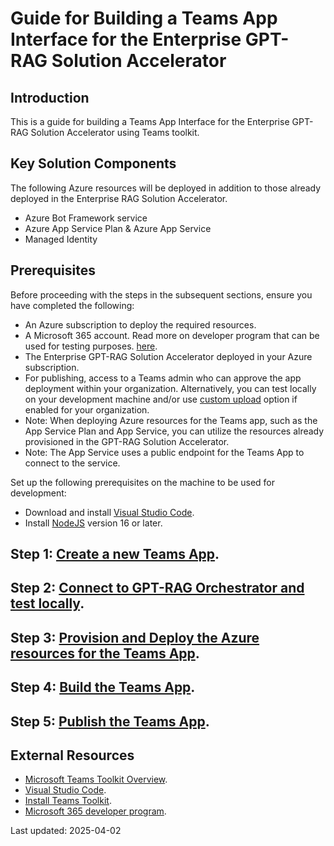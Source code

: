 # Guide for Building a Teams App Interface for the Enterprise GPT-RAG Solution Accelerator

## Introduction
This is a guide for building a Teams App Interface for the Enterprise GPT-RAG Solution Accelerator using Teams toolkit.

## Key Solution Components
The following Azure resources will be deployed in addition to those already deployed in the Enterprise RAG Solution Accelerator.
- Azure Bot Framework service
- Azure App Service Plan & Azure App Service
- Managed Identity

## Prerequisites
Before proceeding with the steps in the subsequent sections, ensure you have completed the following:
- An Azure subscription to deploy the required resources.
- A Microsoft 365 account. Read more on developer program that can be used for testing purposes. [here](https://learn.microsoft.com/en-us/microsoftteams/platform/toolkit/tools-prerequisites#microsoft-365-developer-program).
- The Enterprise GPT-RAG Solution Accelerator deployed in your Azure subscription.
- For publishing, access to a Teams admin who can approve the app deployment within your organization. Alternatively, you can test locally on your development machine and/or use [custom upload](https://learn.microsoft.com/en-us/microsoftteams/platform/concepts/deploy-and-publish/apps-upload) option if enabled for your organization.
- Note: When deploying Azure resources for the Teams app, such as the App Service Plan and App Service, you can utilize the resources already provisioned in the GPT-RAG Solution Accelerator.
- Note: The App Service uses a public endpoint for the Teams App to connect to the service.

Set up the following prerequisites on the machine to be used for development:
- Download and install [Visual Studio Code](https://code.visualstudio.com/Download).
- Install [NodeJS](https://nodejs.org/) version 16 or later.

## Step 1: [Create a new Teams App](TEAMS_INTEGRATION_STEP1.md).

## Step 2: [Connect to GPT-RAG Orchestrator and test locally](TEAMS_INTEGRATION_STEP2.md).

## Step 3: [Provision and Deploy the Azure resources for the Teams App](TEAMS_INTEGRATION_STEP3.md).

## Step 4: [Build the Teams App](TEAMS_INTEGRATION_STEP4.md).

## Step 5: [Publish the Teams App](TEAMS_INTEGRATION_STEP5.md).

## External Resources
- [Microsoft Teams Toolkit Overview](https://learn.microsoft.com/en-us/microsoftteams/platform/toolkit/teams-toolkit-fundamentals).
- [Visual Studio Code](https://code.visualstudio.com/Download).
- [Install Teams Toolkit](https://learn.microsoft.com/en-us/microsoftteams/platform/toolkit/install-teams-toolkit?tabs=vscode).
- [Microsoft 365 developer program](https://learn.microsoft.com/en-us/microsoftteams/platform/toolkit/tools-prerequisites#microsoft-365-developer-program).


Last updated: 2025-04-02
